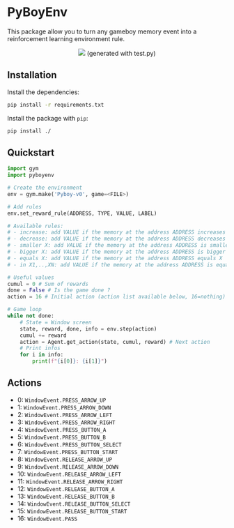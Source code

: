 # PyBoyEnv
This package allow you to turn any gameboy memory event into a reinforcement learning environment rule.

<p align="center">
    <img src="demo.gif">
    (generated with test.py)
</p>

## Installation
Install the dependencies:

```bash
pip install -r requirements.txt
```

Install the package with `pip`:

```bash
pip install ./
```

## Quickstart 
```python
import gym
import pyboyenv

# Create the environment
env = gym.make('Pyboy-v0', game=<FILE>)

# Add rules
env.set_reward_rule(ADDRESS, TYPE, VALUE, LABEL)

# Available rules:
# - increase: add VALUE if the memory at the address ADDRESS increases
# - decrease: add VALUE if the memory at the address ADDRESS decreases
# - smaller X: add VALUE if the memory at the address ADDRESS is smaller than X
# - bigger X: add VALUE if the memory at the address ADDRESS is bigger than X
# - equals X: add VALUE if the memory at the address ADDRESS equals X
# - in X1,..,XN: add VALUE if the memory at the address ADDRESS is equal to X1 or ... or XN

# Useful values
cumul = 0 # Sum of rewards 
done = False # Is the game done ?
action = 16 # Initial action (action list available below, 16=nothing)

# Game loop
while not done:
    # State = Window screen
    state, reward, done, info = env.step(action)
    cumul += reward
    action = Agent.get_action(state, cumul, reward) # Next action
    # Print infos
    for i in info:
        print(f"{i[0]}: {i[1]}")
```

## Actions
- 0: `WindowEvent.PRESS_ARROW_UP`
- 1: `WindowEvent.PRESS_ARROW_DOWN`
- 2: `WindowEvent.PRESS_ARROW_LEFT`
- 3: `WindowEvent.PRESS_ARROW_RIGHT`
- 4: `WindowEvent.PRESS_BUTTON_A`
- 5: `WindowEvent.PRESS_BUTTON_B`
- 6: `WindowEvent.PRESS_BUTTON_SELECT`
- 7: `WindowEvent.PRESS_BUTTON_START`
- 8: `WindowEvent.RELEASE_ARROW_UP`
- 9: `WindowEvent.RELEASE_ARROW_DOWN`
- 10: `WindowEvent.RELEASE_ARROW_LEFT`
- 11: `WindowEvent.RELEASE_ARROW_RIGHT`
- 12: `WindowEvent.RELEASE_BUTTON_A`
- 13: `WindowEvent.RELEASE_BUTTON_B`
- 14: `WindowEvent.RELEASE_BUTTON_SELECT`
- 15: `WindowEvent.RELEASE_BUTTON_START`
- 16: `WindowEvent.PASS`
